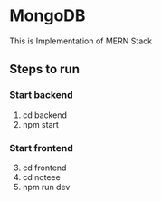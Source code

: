 # MongoDB

This is Implementation of MERN Stack

## Steps to run

### Start backend

1. cd  backend
2. npm start  

### Start frontend
3. cd frontend
4. cd noteee
5. npm run dev

   

